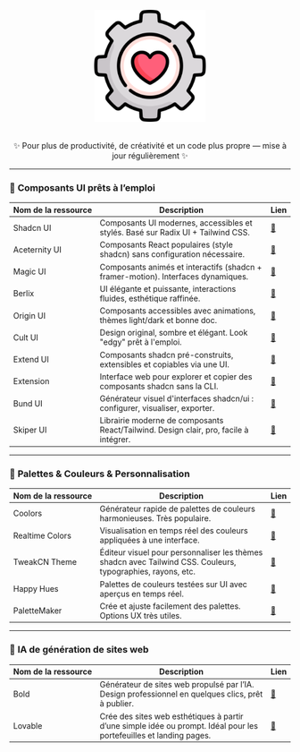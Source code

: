 <p align="center">
  <img width="200" src="./assets/logo.png" alt="logo toolbox">
</p>



<!-- <h1 align="center">Mon coffre à outils de dev</h1> -->
<p align="center">
<br>
 ✨ Pour plus de productivité, de créativité et un code plus propre — mise à jour régulièrement ✨
</p>
<!-- <p align="center">
  <a href="#-ui--design">🎨 UI & Design</a> •
  <a href="#-frameworks--librairies">⚙️ Frameworks</a> •
  <a href="#-apprentissage--références">📚 Apprentissage</a> •
  <a href="#-outils--productivité">🚀 Outils</a> •
  <a href="#-déploiement--plateformes">☁️ Déploiement</a>
</p> -->

---

### 🧩 **Composants UI prêts à l’emploi**

| Nom&nbsp;de&nbsp;la&nbsp;ressource | Description | Lien |
|-----|-------------|------|
| Shadcn UI | Composants UI modernes, accessibles et stylés. Basé sur Radix UI + Tailwind CSS. | [🔗](https://ui.shadcn.com) |
| Aceternity UI | Composants React populaires (style shadcn) sans configuration nécessaire. | [🔗](https://ui.aceternity.com) |
| Magic UI | Composants animés et interactifs (shadcn + framer-motion). Interfaces dynamiques. | [🔗](https://magicui.design) |
| Berlix | UI élégante et puissante, interactions fluides, esthétique raffinée. | [🔗](https://berlix.vercel.app/) |
| Origin UI | Composants accessibles avec animations, thèmes light/dark et bonne doc. | [🔗](https://originui.com/) |
| Cult UI | Design original, sombre et élégant. Look "edgy" prêt à l'emploi. | [🔗](https://www.cult-ui.com/) |
| Extend UI | Composants shadcn pré-construits, extensibles et copiables via une UI. | [🔗](https://www.extend-ui.com/) |
| Extension | Interface web pour explorer et copier des composants shadcn sans la CLI. | [🔗](https://shadcn-extension.vercel.app/) |
| Bund UI | Générateur visuel d'interfaces shadcn/ui : configurer, visualiser, exporter. | [🔗](https://bundui.io/) |
| Skiper UI |	Librairie moderne de composants React/Tailwind. Design clair, pro, facile à intégrer. |	[🔗](https://skiper-ui.com/) |

---

### 🎨 **Palettes & Couleurs & Personnalisation**
| Nom&nbsp;de&nbsp;la&nbsp;ressource | Description | Lien |
|-----|-------------|------|
| Coolors | Générateur rapide de palettes de couleurs harmonieuses. Très populaire. | [🔗](https://coolors.co/) |
| Realtime Colors | Visualisation en temps réel des couleurs appliquées à une interface. | [🔗](https://www.realtimecolors.com/) |
| TweakCN Theme | Éditeur visuel pour personnaliser les thèmes shadcn avec Tailwind CSS. Couleurs, typographies, rayons, etc. | [🔗](https://tweakcn.com/editor/theme) |
| Happy Hues | Palettes de couleurs testées sur UI avec aperçus en temps réel. | [🔗](https://www.happyhues.co/palettes/15) |
| PaletteMaker | Crée et ajuste facilement des palettes. Options UX très utiles. | [🔗](https://palettemaker.com/) |

---

### 🤖 **IA de génération de sites web**
| Nom&nbsp;de&nbsp;la&nbsp;ressource | Description | Lien |
|-----|-------------|------|
| Bold | Générateur de sites web propulsé par l’IA. Design professionnel en quelques clics, prêt à publier. | [🔗](https://bolt.new/) |
| Lovable | 	Crée des sites web esthétiques à partir d’une simple idée ou prompt. Idéal pour les portefeuilles et landing pages. | [🔗](https://lovable.dev/) |